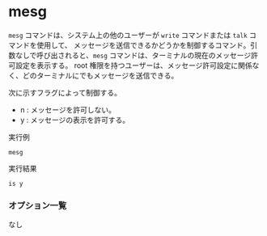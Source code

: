 [](mesg.md)
# mesg
`mesg` コマンドは、システム上の他のユーザーが `write` コマンドまたは `talk` コマンドを使用して、 メッセージを送信できるかどうかを制御するコマンド。引数なしで呼び出されると、`mesg` コマンドは、ターミナルの現在のメッセージ許可設定を表示する。
root 権限を持つユーザーは、メッセージ許可設定に関係なく、どのターミナルにでもメッセージを送信できる。

次に示すフラグによって制御する。

- n : メッセージを許可しない。
- y : メッセージの表示を許可する。

実行例 []()
```
mesg
```

実行結果 []()
```
is y
```

### オプション一覧
    
  なし

